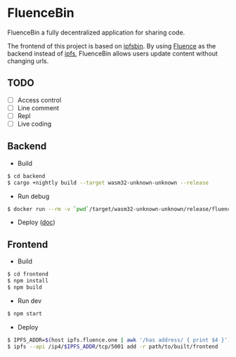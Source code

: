 # FluenceBin

FluenceBin a fully decentralized application for sharing code.

The frontend of this project is based on [ipfsbin](https://github.com/victorb/ipfsbin). By using [Fluence](https://fluence.network/) as the backend instead of [ipfs](https://ipfs.io/), FluenceBin allows users update content without changing urls.

## TODO

- [ ] Access control
- [ ] Line comment
- [ ] Repl
- [ ] Live coding

## Backend

- Build

```bash
$ cd backend
$ cargo +nightly build --target wasm32-unknown-unknown --release
```

- Run debug

```bash
$ docker run --rm -v `pwd`/target/wasm32-unknown-unknown/release/fluencebin.wasm:/code/code.wasm -p 30000:30000 fluencelabs/frun
```

- Deploy ([doc](https://fluence.dev/docs/publishing-a-backend-app))

## Frontend

- Build

```bash
$ cd frontend
$ npm install
$ npm build
```

- Run dev

```bash
$ npm start
```

- Deploy

```bash
$ IPFS_ADDR=$(host ipfs.fluence.one | awk '/has address/ { print $4 }')
$ ipfs --api /ip4/$IPFS_ADDR/tcp/5001 add -r path/to/built/frontend
```
